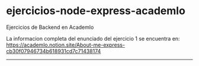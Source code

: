 # ejercicios-node-express-academlo
Ejercicios de Backend en Academlo


La informacion completa del enunciado del ejercicio 1 se encuentra en: https://academlo.notion.site/About-me-express-cb30f07946734b618931cd7c71438174

-------------------------------------------------------------------------------------------------------------------------------------------------------
